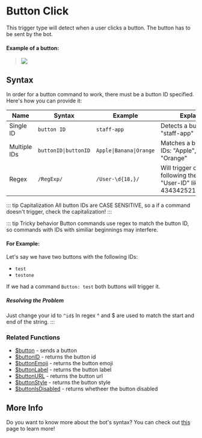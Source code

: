 # Button Click

This trigger type will detect when a user clicks a button. 
The button has to be sent by the bot.

#### Example of a button:
> ![](https://media.discordapp.net/attachments/772051120368910371/880527140817367070/first-button.gif)



## Syntax
In order for a button command to work, there must be a button ID specified. Here's how you can provide it:

| Name | Syntax | Example | Explanation |
| --- | --- | --- | --- |
| Single ID | `button ID` | `staff-app` | Detects a button with "staff-app" ID |
| Multiple IDs | `buttonID\|buttonID` | `Apple\|Banana\|Orange` | Matches a buttons with IDs: "Apple", "Banana", or "Orange" |
| Regex | `/RegExp/` | `/User-\d{18,}/` | Will trigger on any button following the pattern "User-ID" like "User-434342521997492224" |


::: tip Capitalization
All button IDs are CASE SENSITIVE, so a if a command doesn't trigger, check the capitalization!
:::

::: tip Tricky behavior
Button commands use regex to match the button ID, so commands with IDs with similiar beginnings may interfere.

#### For Example:
Let's say we have two buttons with the following IDs:

* `test`
* `testone`

If we had a command `Button: test` both buttons will trigger it.

##### Resolving the Problem
Just change your id to `^id$`
In regex ^ and $ are used to match the start and end of the string.
:::

### Related Functions
* [$button](../Text/Components/button.md) - sends a button
* [$buttonID](../Text/Components/button.md) - returns the button id
* [$buttonEmoji](../Text/Components/buttonEmoji.md) - returns the button emoji
* [$buttonLabel](../Text/Components/buttonLabel.md) - returns the button label
* [$buttonURL](../Text/Components/buttonURL.md) - returns the button url
* [$buttonStyle](../Text/Components/buttonStyle.md) - returns the button style
* [$buttonIsDisabled](../Text/Components/buttonIsDisabled.md) - returns whetheer the button disabled

## More Info

Do you want to know more about the bot's syntax? You can check out [this](../Other/syntax.md) page to learn more!

